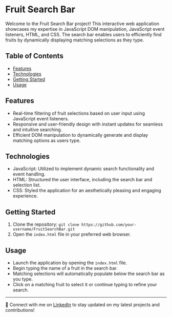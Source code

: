 # Fruit Search Bar

Welcome to the Fruit Search Bar project! This interactive web application showcases my expertise in JavaScript DOM manipulation, JavaScript event listeners, HTML, and CSS. The search bar enables users to efficiently find fruits by dynamically displaying matching selections as they type.

## Table of Contents
- [Features](#features)
- [Technologies](#technologies)
- [Getting Started](#getting-started)
- [Usage](#usage)


## Features

- Real-time filtering of fruit selections based on user input using JavaScript event listeners.
- Responsive and user-friendly design with instant updates for seamless and intuitive searching.
- Efficient DOM manipulation to dynamically generate and display matching options as users type.

## Technologies

- JavaScript: Utilized to implement dynamic search functionality and event handling.
- HTML: Structured the user interface, including the search bar and selection list.
- CSS: Styled the application for an aesthetically pleasing and engaging experience.

## Getting Started

1. Clone the repository: `git clone https://github.com/your-username/FruitSearchBar.git`
2. Open the `index.html` file in your preferred web browser.

## Usage

- Launch the application by opening the `index.html` file.
- Begin typing the name of a fruit in the search bar.
- Matching selections will automatically populate below the search bar as you type.
- Click on a matching fruit to select it or continue typing to refine your search.


---

🔗 Connect with me on [LinkedIn](www.linkedin.com/in/krishnajoshi28) to stay updated on my latest projects and contributions!

